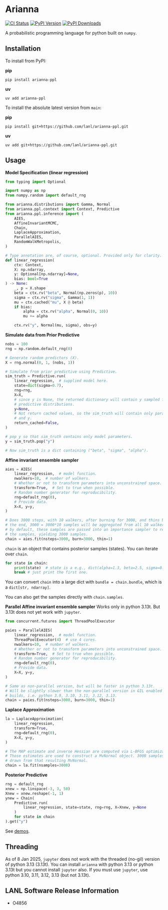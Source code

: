 # Arianna

[![CI Status][ci-status-img]](https://github.com/lanl/arianna-ppl/actions)
[![PyPI Version][pypi-version]](https://pypi.org/project/arianna-ppl/)
[![PyPI Downloads][pypi-downloads]](https://pypi.org/project/arianna-ppl/)

A probabilistic programming language for python built on `numpy`.

## Installation
To install from PyPI:

**pip**
```
pip install arianna-ppl
```

**uv**
```
uv add arianna-ppl
```

To install the absolute latest version from `main`:

**pip**
```
pip install git+https://github.com/lanl/arianna-ppl.git
```

**uv**
```
uv add git+https://github.com/lanl/arianna-ppl.git
```


## Usage

**Model Specification (linear regression)**
```python
from typing import Optional

import numpy as np
from numpy.random import default_rng

from arianna.distributions import Gamma, Normal
from arianna.ppl.context import Context, Predictive
from arianna.ppl.inference import (
    AIES,
    AffineInvariantMCMC,
    Chain,
    LaplaceApproximation,
    ParallelAIES,
    RandomWalkMetropolis,
)

# Type annotation are, of course, optional. Provided only for clarity.
def linear_regression(
    ctx: Context,
    X: np.ndarray,
    y: Optional[np.ndarray]=None,
    bias: bool=True
) -> None:
    _, p = X.shape
    beta = ctx.rv("beta", Normal(np.zeros(p), 10))
    sigma = ctx.rv("sigma", Gamma(1, 1))
    mu = ctx.cached("mu", X @ beta)
    if bias:
        alpha = ctx.rv("alpha", Normal(0, 10))
        mu += alpha

    ctx.rv("y", Normal(mu, sigma), obs=y)
```

**Simulate data from Prior Predictive**
```python
nobs = 100
rng = np.random.default_rng(0)

# Generate random predictors (X).
X = rng.normal(0, 1, (nobs, 1))

# Simulate from prior predictive using Predictive.
sim_truth = Predictive.run(
    linear_regression,  # supplied model here.
    state=dict(sigma=0.7),
    rng=rng,
    X=X,
    # since y is None, the returned dictionary will contain y sampled from it's
    # predictive distributions.
    y=None,
    # Not return cached values, so the sim_truth will contain only parameters
    # and y.
    return_cached=False,  
)

# pop y so that sim_truth contains only model parameters.
y = sim_truth.pop("y")

# Now sim_truth is a dict containing ("beta", "sigma", "alpha").
```

**Affine invariant ensemble sampler**
```python
aies = AIES(
    linear_regression,  # model function.
    nwalkers=10,  # number of walkers.
    # Whether or not to transform parameters into unconstrained space.
    transform=True,  # Set to true when possible.
    # Random number generator for reproducibility.
    rng=default_rng(0),
    # Provide data.
    X=X, y=y,
)

# Does 3000 steps, with 10 walkers, after burning for 3000, and thins by 1. At
# the end, 3000 = 3000*10 samples will be aggregated from all 10 walkers. Then,
# by default, these samples are passed into an importance sampler to reweight
# the samples, yielding 3000 samples.
chain = aies.fit(nsteps=3000, burn=3000, thin=1)
```

`chain` is an object that contains posterior samples (states).
You can iterate over `chain`.

```python
for state in chain:
    print(state)  # state is a e.g., dict(alpha=1.3, beta=2.5, sigma=0.6, mu=some_long_array)
    break # just print the first one.
```

You can convert `chain` into a large dict with `bundle = chain.bundle`,
which is a `dict[str, ndarray]`.

You can also get the samples directly with `chain.samples`.

**Parallel Affine invariant ensemble sampler**
Works only in python 3.13t. But 3.13t does not yet work with `jupyter`.

```python
from concurrent.futures import ThreadPoolExecutor

paies = ParallelAIES(
    linear_regression,  # model function.
    ThreadPoolExecutor(4)  # use 4 cores.
    nwalkers=10,  # number of walkers.
    # Whether or not to transform parameters into unconstrained space.
    transform=True,  # Set to true when possible.
    # Random number generator for reproducibility.
    rng=default_rng(0),
    # Provide data.
    X=X, y=y,
)

# Same as non-parallel version, but will be faster in python 3.13t.
# Will be slightly slower than the non-parallel version in GIL enabled python
# builds, i.e. python 3.9, 3.10, 3.11, 3.12, 3.13.
chain = paies.fit(nsteps=3000, burn=3000, thin=1)
```

**Laplace Approximation**
```python
la = LaplaceApproximation(
    linear_regression,
    transform=True,
    rng=default_rng(0),
    X=X, y=y,
)

# The MAP estimate and inverse Hessian are computed via L-BFGS optimization.
# Those estimates are used to construct a MvNormal object. 3000 samples are
# drawn from that resulting MvNormal.
chain = la.fit(nsamples=3000)
```

**Posterior Predictive**
```python
rng = default_rng
xnew = np.linspace(-3, 3, 50)
Xnew = xnew.reshape(-1, 1)
ynew = Chain(
    Predictive.run(
        linear_regression, state=state, rng=rng, X=Xnew, y=None
    )
    for state in chain
).get("y")
```

See [demos](demos/).

## Threading
As of 8 Jan 2025, `jupyter` does not work with the threaded (no-gil) version of
python 3.13 (3.13t). You can install `arianna` with python 3.13 or python 3.13t
but you cannot install `jupyter` also. If you must use `jupyter`, use python
3.10, 3.11, 3.12, 3.13 (but not 3.13t).

## LANL Software Release Information
- O4856

[ci-status-img]: https://img.shields.io/github/actions/workflow/status/lanl/arianna-ppl/CI.yml?style=flat-square&labelColor=black
[pypi-version]: https://img.shields.io/pypi/v/arianna-ppl?style=flat-square&labelColor=black
[pypi-downloads]: https://img.shields.io/pypi/dm/arianna-ppl?style=flat-square&labelColor=black
